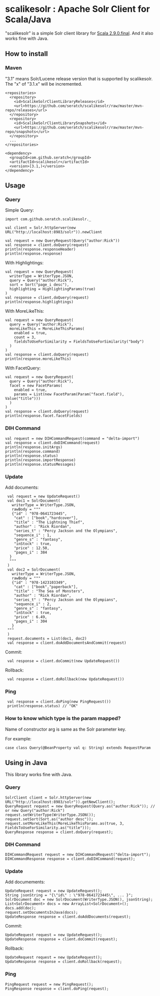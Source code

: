 # scalikesolr : Apache Solr Client for Scala/Java

"scalikesolr" is a simple Solr client library for [Scala 2.9.0.final](http://www.scala-lang.org/). And it also works fine with Java.

## How to install

### Maven

"3.1" means Solr/Lucene release version that is supported by scalikesolr. The "x" of "3.1.x" will be incremented.

    <repositories>
      <repository>
        <id>ScalikeSolrClientLibraryReleases</id>
        <url>https://github.com/seratch/scalikesolr/raw/master/mvn-repo/releases</url>
      </repository>
      <repository>
        <id>ScalikeSolrClientLibrarySnapshots</id>
        <url>https://github.com/seratch/scalikesolr/raw/master/mvn-repo/snapshots</url>
      </repository>
      ...
    </repositories>

    <dependency>
      <groupId>com.github.seratch</groupId>
      <artifactId>scalikesolr</artifactId>
      <version>[3.1,)</version>
    </dependency>

## Usage

### Query

Simple Query:

    import com.github.seratch.scalikesolr._

    val client = Solr.httpServer(new URL("http://localhost:8983/solr")).newClient

    val request = new QueryRequest(Query("author:Rick"))
    val response = client.doQuery(request)
    println(response.responseHeader)
    println(response.response)

With Highlightings:

    val request = new QueryRequest(
      writerType = WriterType.JSON,
      query = Query("author:Rick"),
      sort = Sort("page_i desc"),
      highlighting = HighlightingParams(true)
    )
    val response = client.doQuery(request)
    println(response.highlightings)

With MoreLikeThis:

    val request = new QueryRequest(
      query = Query("author:Rick"),
      moreLikeThis = MoreLikeThisParams(
        enabled = true,
        count = 3,
        fieldsToUseForSimilarity = FieldsToUseForSimilarity("body")
      )
    )
    val response = client.doQuery(request)
    println(response.moreLikeThis)

With FacetQuery:

    val request = new QueryRequest(
      query = Query("author:Rick"),
      facet = new FacetParams(
        enabled = true,
        params = List(new FacetParam(Param("facet.field"), Value("title")))
      )
    )
    val response = client.doQuery(request)
    println(response.facet.facetFields)

### DIH Command

    val request = new DIHCommandRequest(command = "delta-import")
    val response = client.doDIHCommand(request)
    println(response.initArgs)
    println(response.command)
    println(response.status)
    println(response.importResponse)
    println(response.statusMessages)

### Update

Add documents:

     val request = new UpdateRequest()
     val doc1 = SolrDocument(
       writerType = WriterType.JSON,
       rawBody = """
       {"id" : "978-0641723445",
        "cat" : ["book","hardcover"],
        "title" : "The Lightning Thief",
        "author" : "Rick Riordan",
        "series_t" : "Percy Jackson and the Olympians",
        "sequence_i" : 1,
        "genre_s" : "fantasy",
        "inStock" : true,
        "price" : 12.50,
        "pages_i" : 384
      }
      """
     )
     val doc2 = SolrDocument(
       writerType = WriterType.JSON,
       rawBody = """
       {"id" : "978-1423103349",
        "cat" : ["book","paperback"],
        "title" : "The Sea of Monsters",
        "author" : "Rick Riordan",
        "series_t" : "Percy Jackson and the Olympians",
        "sequence_i" : 2,
        "genre_s" : "fantasy",
        "inStock" : true,
        "price" : 6.49,
        "pages_i" : 304
       }
     """
     )
     request.documents = List(doc1, doc2)
     val response = client.doAddDocumentsAndCommit(request)

Commit:

     val response = client.doCommit(new UpdateRequest())

Rollback:

     val response = client.doRollback(new UpdateRequest())

### Ping

     val response = client.doPing(new PingRequest())
     println(response.status) // "OK"

### How to know which type is the param mapped?

Name of constructor arg is same as the Solr parameter key.

For example:

    case class Query(@BeanProperty val q: String) extends RequestParam

## Using in Java

This library works fine with Java.

### Query

    SolrClient client = Solr.httpServer(new URL("http://localhost:8983/solr")).getNewClient();
    QueryRequest request = new QueryRequest(Query.as("author:Rick")); // or new Query("author:Rick")
    request.setWriterType(WriterType.JSON());
    request.setSort(Sort.as("author desc"));
    request.setMoreLikeThis(MoreLikeThisParams.as(true, 3, FieldsToUseForSimilarity.as("title")));
    QueryResponse response = client.doQuery(request);

### DIH Command

    DIHCommandRequest request = new DIHCommandRequest("delta-import");
    DIHCommandResponse response = client.doDIHCommand(request);

### Update

Add documements:

    UpdateRequest request = new UpdateRequest();
    String jsonString = "{\"id\" : \"978-0641723445\", ... }";
    SolrDocument doc = new SolrDocument(WriterType.JSON(), jsonString);
    List<SolrDocument> docs = new ArrayList<SolrDocument>();
    docs.add(doc);
    request.setDocumentsInJava(docs);
    UpdateResponse response = client.doAddDocuments(request);

Commit:

    UpdateRequest request = new UpdateRequest();
    UpdateResponse response = client.doCommit(request);

Rollback:

    UpdateRequest request = new UpdateRequest();
    UpdateResponse response = client.doRollback(request);

### Ping

    PingRequest request = new PingRequest();
    PingResponse response = client.doPing(request);
